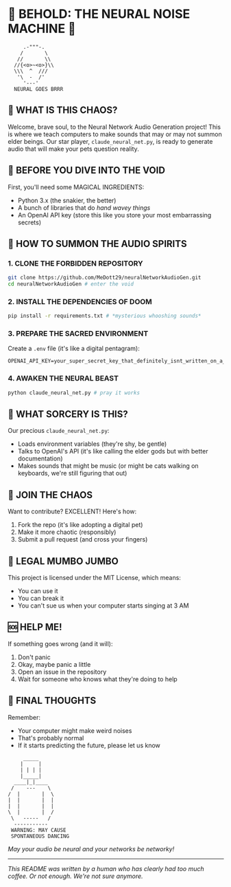 # 🎵 BEHOLD: THE NEURAL NOISE MACHINE 🤖

```ascii
     .-"""-.
    /       \
   //       \\
  //{<o>~<o>}\\
  \\\  ^  ///
   '\  -  /'
     '---'
  NEURAL GOES BRRR
```

## 💫 WHAT IS THIS CHAOS? 

Welcome, brave soul, to the Neural Network Audio Generation project! This is where we teach computers to make sounds that may or may not summon elder beings. Our star player, `claude_neural_net.py`, is ready to generate audio that will make your pets question reality.

## 🌟 BEFORE YOU DIVE INTO THE VOID

First, you'll need some MAGICAL INGREDIENTS:
- Python 3.x (the snakier, the better)
- A bunch of libraries that do *hand wavey things*
- An OpenAI API key (store this like you store your most embarrassing secrets)

## 🚀 HOW TO SUMMON THE AUDIO SPIRITS

### 1. CLONE THE FORBIDDEN REPOSITORY
```bash
git clone https://github.com/MeDott29/neuralNetworkAudioGen.git
cd neuralNetworkAudioGen # enter the void
```

### 2. INSTALL THE DEPENDENCIES OF DOOM
```bash
pip install -r requirements.txt # *mysterious whooshing sounds*
```

### 3. PREPARE THE SACRED ENVIRONMENT
Create a `.env` file (it's like a digital pentagram):
```env
OPENAI_API_KEY=your_super_secret_key_that_definitely_isnt_written_on_a_sticky_note
```

### 4. AWAKEN THE NEURAL BEAST
```bash
python claude_neural_net.py # pray it works
```

## 🎵 WHAT SORCERY IS THIS?

Our precious `claude_neural_net.py`:
- Loads environment variables (they're shy, be gentle)
- Talks to OpenAI's API (it's like calling the elder gods but with better documentation)
- Makes sounds that might be music (or might be cats walking on keyboards, we're still figuring that out)

## 🤝 JOIN THE CHAOS

Want to contribute? EXCELLENT! Here's how:
1. Fork the repo (it's like adopting a digital pet)
2. Make it more chaotic (responsibly)
3. Submit a pull request (and cross your fingers)

## 📜 LEGAL MUMBO JUMBO

This project is licensed under the MIT License, which means:
- You can use it
- You can break it
- You can't sue us when your computer starts singing at 3 AM

## 🆘 HELP ME!

If something goes wrong (and it will):
1. Don't panic
2. Okay, maybe panic a little
3. Open an issue in the repository
4. Wait for someone who knows what they're doing to help

## 🎉 FINAL THOUGHTS

Remember:
- Your computer might make weird noises
- That's probably normal
- If it starts predicting the future, please let us know

```ascii
     _____
    |     |
    | | | |
    |_____|
  ____|_|____
 /    ---    \
/  |       |  \
|  |       |  |
|  |       |  |
\  |       |  /
 \   -----   /
  -----------
 WARNING: MAY CAUSE 
 SPONTANEOUS DANCING
```

*May your audio be neural and your networks be networky!* 

---
*This README was written by a human who has clearly had too much coffee. Or not enough. We're not sure anymore.*
